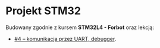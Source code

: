 # Projekt STM32
Budowany zgodnie z kursem **STM32L4 - Forbot** oraz lekcją:
- [#4 – komunikacja przez UART, debugger](https://forbot.pl/blog/).

